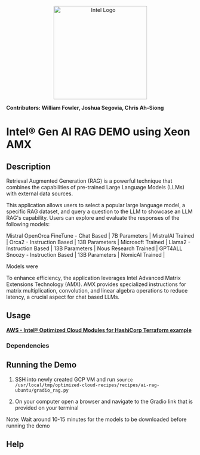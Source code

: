 <p align="center">
  <img src="https://github.com/intel/optimized-cloud-recipes/blob/main/images/logo-classicblue-800px.png?raw=true" alt="Intel Logo" width="250"/>
</p>

**Contributors: William Fowler, Joshua Segovia, Chris Ah-Siong**

# Intel® Gen AI RAG DEMO using Xeon AMX

## Description 

Retrieval Augmented Generation (RAG) is a powerful technique that combines the capabilities of pre-trained Large Language Models (LLMs) with external data sources. 

This application allows users to select a popular large language model, a specific RAG dataset, and query a question to the LLM to showcase an LLM RAG's capability. Users can explore and evaluate the responses of the following models: 

 Mistral OpenOrca FineTune - Chat Based | 7B Parameters | MistralAI Trained | 
 Orca2 - Instruction Based | 13B Parameters | Microsoft Trained | 
 Llama2 - Instruction Based | 13B Parameters | Nous Research Trained | 
 GPT4ALL Snoozy - Instruction Based | 13B Parameters | NomicAI Trained | 

 Models were 

To enhance efficiency, the application leverages Intel Advanced Matrix Extensions Technology (AMX). AMX provides specialized instructions for matrix multiplication, convolution, and linear algebra operations to reduce latency, a crucial aspect for chat based LLMs.

## Usage

[**AWS - Intel® Optimized Cloud Modules for HashiCorp Terraform example**](https://github.com/intel/terraform-intel-aws-vm/tree/fast-rag/examples/gen-ai-rag-demo) 

### Dependencies

## Running the Demo

1. SSH into newly created GCP VM and run `source /usr/local/tmp/optimized-cloud-recipes/recipes/ai-rag-ubuntu/gradio_rag.py`

2. On your computer open a browser and navigate to the Gradio link that is provided on your terminal

Note: Wait around 10-15 minutes for the models to be downloaded before running the demo

## Help



